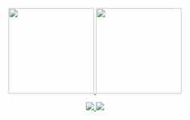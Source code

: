 <p align="center">
  <a href="https://github.com/henrygoncalvess">
    <img height=170 src="https://github-readme-stats-five-phi-27.vercel.app/api?username=henrygoncalvess&include_all_commits=true&custom_title=Github%20Status%20-%20Henry%20Gonçalves&hide=contribs,prs&show_icons=true&locale=pt-br&title_color=ffffff&text_color=fffffa&icon_color=000257&ring_color=00ff91&border_color=1cffbb&bg_color=35,00d9ff,00e7a2,503bd4&line_height=30&number_format=long"/>
  </a>
  <a href="https://github.com/henrygoncalvess">
    <img height=170 src="https://github-readme-stats-five-phi-27.vercel.app/api/top-langs/?username=henrygoncalvess&langs_count=6&title_color=1cffbb&text_color=ffffff&border_color=1cffbb&bg_color=004a57&locale=pt-br&card_width=320&layout=compact&size_weight=0.1&count_weight=0.1"/>
  </a>
</p>

<p align="center">
  <a href="https://github.com/henrygoncalvess/Projetos">
    <img src="https://github-readme-stats-five-phi-27.vercel.app/api/pin/?username=henrygoncalvess&repo=Projetos&title_color=1cffbb&text_color=ffffff&border_color=1cffbb&bg_color=004a57&icon_color=1cffbb&description_lines_count=2"/>
  </a>
  <a href="https://github.com/henrygoncalvess/henrygoncalvess">
    <img src="https://github-readme-stats-five-phi-27.vercel.app/api/pin/?username=henrygoncalvess&repo=henrygoncalvess&title_color=1cffbb&text_color=ffffff&border_color=1cffbb&bg_color=004a57&icon_color=1cffbb&description_lines_count=2"/>
  </a>
</p>